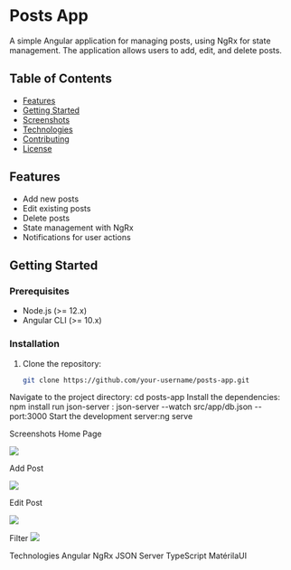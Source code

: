 # Posts App

A simple Angular application for managing posts, using NgRx for state management. The application allows users to add, edit, and delete posts.

## Table of Contents

- [Features](#features)
- [Getting Started](#getting-started)
- [Screenshots](#screenshots)
- [Technologies](#technologies)
- [Contributing](#contributing)
- [License](#license)

## Features

- Add new posts
- Edit existing posts
- Delete posts
- State management with NgRx
- Notifications for user actions

## Getting Started

### Prerequisites

- Node.js (>= 12.x)
- Angular CLI (>= 10.x)

### Installation

1. Clone the repository:
   ```bash
   git clone https://github.com/your-username/posts-app.git


Navigate to the project directory: cd posts-app
Install the dependencies: npm install
run json-server : json-server --watch src/app/db.json --port:3000
Start the development server:ng serve




Screenshots
Home Page

<img src="./src/app/assets/home.PNG">

Add Post

<img src="./posts-app/src/app/assets/addpost.PNG">

Edit Post

<img src="./src/app/assets/update.PNG">

Filter
<img src="./src/app/assets/update.PNG">


Technologies
Angular
NgRx
JSON Server
TypeScript
MatérilaUI




